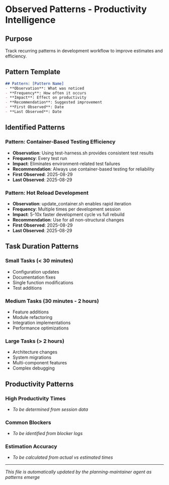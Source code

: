 # Observed Patterns - Productivity Intelligence

## Purpose
Track recurring patterns in development workflow to improve estimates and efficiency.

## Pattern Template
```markdown
## Pattern: [Pattern Name]
- **Observation**: What was noticed
- **Frequency**: How often it occurs
- **Impact**: Effect on productivity
- **Recommendation**: Suggested improvement
- **First Observed**: Date
- **Last Observed**: Date
```

## Identified Patterns

### Pattern: Container-Based Testing Efficiency
- **Observation**: Using test-harness.sh provides consistent test results
- **Frequency**: Every test run
- **Impact**: Eliminates environment-related test failures
- **Recommendation**: Always use container-based testing for reliability
- **First Observed**: 2025-08-29
- **Last Observed**: 2025-08-29

### Pattern: Hot Reload Development
- **Observation**: update_container.sh enables rapid iteration
- **Frequency**: Multiple times per development session
- **Impact**: 5-10x faster development cycle vs full rebuild
- **Recommendation**: Use for all non-structural changes
- **First Observed**: 2025-08-29
- **Last Observed**: 2025-08-29

## Task Duration Patterns

### Small Tasks (< 30 minutes)
- Configuration updates
- Documentation fixes
- Single function modifications
- Test additions

### Medium Tasks (30 minutes - 2 hours)
- Feature additions
- Module refactoring
- Integration implementations
- Performance optimizations

### Large Tasks (> 2 hours)
- Architecture changes
- System migrations
- Multi-component features
- Complex debugging

## Productivity Patterns

### High Productivity Times
- *To be determined from session data*

### Common Blockers
- *To be identified from blocker logs*

### Estimation Accuracy
- *To be calculated from actual vs estimated times*

---

*This file is automatically updated by the planning-maintainer agent as patterns emerge*